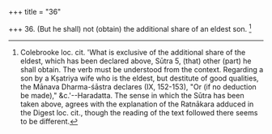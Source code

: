 +++
title = "36"

+++
36. (But he shall) not (obtain) the additional share of an eldest son. [^34] 


[^34]:  Colebrooke loc. cit. 'What is exclusive of the additional share of the eldest, which has been declared above, Sūtra 5, (that) other (part) he shall obtain. The verb must be understood from the context. Regarding a son by a Kṣatriya wife who is the eldest, but destitute of good qualities, the Mānava Dharma-śāstra declares (IX, 152-153), "Or (if no deduction be made)," &c.'--Haradatta. The sense in which the Sūtra has been taken above, agrees with the explanation of the Ratnākara adduced in the Digest loc. cit., though the reading of the text followed there seems to be different.

